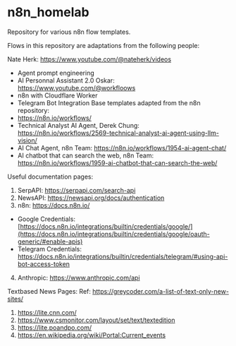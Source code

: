 # n8n_homelab
Repository for various n8n flow templates. 

Flows in this repository are adaptations from the following people:

Nate Herk: https://www.youtube.com/@nateherk/videos
  - Agent prompt engineering
  - AI Personnal Assistant 2.0
Oskar: https://www.youtube.com/@workfloows
  - n8n with Cloudflare Worker
  - Telegram Bot Integration
Base templates adapted from the n8n repository:
  - https://n8n.io/workflows/
  - Technical Analyst AI Agent, Derek Chung: https://n8n.io/workflows/2569-technical-analyst-ai-agent-using-llm-vision/
  - AI Chat Agent, n8n Team: https://n8n.io/workflows/1954-ai-agent-chat/
  - AI chatbot that can search the web, n8n Team: https://n8n.io/workflows/1959-ai-chatbot-that-can-search-the-web/

Useful documentation pages:
1. SerpAPI: https://serpapi.com/search-api
2. NewsAPI: https://newsapi.org/docs/authentication
3. n8n: https://docs.n8n.io/
  - Google Credentials: [https://docs.n8n.io/integrations/builtin/credentials/google/](https://docs.n8n.io/integrations/builtin/credentials/google/oauth-generic/#enable-apis)
  - Telegram Credentials: https://docs.n8n.io/integrations/builtin/credentials/telegram/#using-api-bot-access-token
4. Anthropic: https://www.anthropic.com/api

Textbased News Pages:
Ref: https://greycoder.com/a-list-of-text-only-new-sites/
1. https://lite.cnn.com/
2. https://www.csmonitor.com/layout/set/text/textedition
3. https://lite.poandpo.com/
4. https://en.wikipedia.org/wiki/Portal:Current_events
